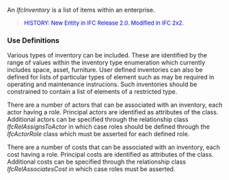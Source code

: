 ﻿An _IfcInventory_ is a list of items within an enterprise.

> <font color="#0000FF" size="-1">HISTORY: New Entity in IFC
		Release 2.0. Modified in IFC 2x2.</font>

### Use Definitions
Various types of inventory can be included. These are identified by the range of values within the inventory type enumeration which currently includes space, asset, furniture. User defined inventories can also be defined for lists of particular types of element such as may be required in operating and maintenance instrucions. Such inventories should be constrained to contain a list of elements of a restricted type.

There are a number of actors that can be associated with an inventory, each actor having a role. Principal actors are identified as attributes of the class. Additional actors can be specified through the relationship class _IfcRelAssignsToActor_ in which case roles should be defined through the _IfcActorRole_ class which must be asserted for each defined role.

There are a number of costs that can be associated with an inventory, each cost having a role. Principal costs are identified as attributes of the class. Additional costs can be specified through the relationship class _IfcRelAssociatesCost_ in which case roles must be asserted.